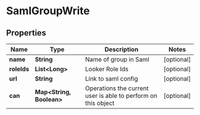 
# SamlGroupWrite

## Properties
Name | Type | Description | Notes
------------ | ------------- | ------------- | -------------
**name** | **String** | Name of group in Saml |  [optional]
**roleIds** | **List&lt;Long&gt;** | Looker Role Ids |  [optional]
**url** | **String** | Link to saml config |  [optional]
**can** | **Map&lt;String, Boolean&gt;** | Operations the current user is able to perform on this object |  [optional]



